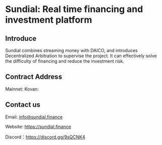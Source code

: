 # Sundial: Real time financing and investment platform

## Introduce
Sundial combines streaming money with DAICO, and introduces Decentralized Arbitration to supervise the project. It can effectively solve the difficulty of financing and reduce the investment risk.

## Contract Address
Mainnet:
Kovan:

## Contact us

Email: info@sundial.finance

Website: https://sundial.finance

Discord：https://discord.gg/9sQCNK4
